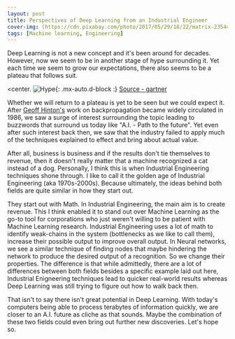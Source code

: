 ```yaml
---
layout: post
title: Perspectives of Deep Learning from an Industrial Engineer
cover-img: (https://cdn.pixabay.com/photo/2017/05/29/18/22/matrix-2354492_1280.jpg)
tags: [Machine learning, Engineering]
---
```


Deep Learning is not a new concept and it's been around for decades. However, now we seem to be in another stage of hype surrounding it. Yet each time we seem to grow our expectations, there also seems to be a plateau that follows suit.

<center.
![Hype](https://emtemp.gcom.cloud/ngw/globalassets/en/research/images/illustrations/researchmethodology-illustration-hype-cycle.jpg){: .mx-auto.d-block :}
[Source - gartner](https://www.gartner.com/en/research/methodologies/gartner-hype-cycle)
</center>

Whether we will return to a plateau is yet to be seen but we could expect it. After [Geoff Hinton's](https://www.youtube.com/watch?v=l9RWTMNnvi4) work on backpropagation became widely circulated in 1986, we saw a surge of interest surrounding the topic leading to buzzwords that surround us today like "A.I. - Path to the future". Yet even after such interest back then, we saw that the industry failed to apply much of the techniques explained to effect and bring about actual value. 

After all, business is business and if the results don't tie themselves to revenue, then it doesn't really matter that a machine recognized a cat instead of a dog. Personally, I think this is when Industrial Engineering techniques shone through. I like to call it the golden age of Industrial Engineering (aka 1970s-2000s). Because ultimately, the ideas behind both fields are quite similar in how they start out.

They start out with Math. In Industrial Engineering, the main aim is to create revenue. This I think enabled it to stand out over Machine Learning as the go-to tool for corporations who just weren't willing to be patient with Machine Learning research. Industrial Engineering uses a lot of math to identify weak-chains in the system (bottlenecks as we like to call them), increase their possible output to improve overall output. In Neural networks, we see a similar technique of finding nodes that maybe hindering the network to produce the desired output of a recognition. So we change their properties.
The difference is that while admittedly, there are a lot of differences between both fields besides a specific example laid out here, Industrial Enigneering techniques lead to quicker real-world results whereas Deep Learning was still trying to figure out how to walk back then.

That isn't to say there isn't great potential in Deep Learning. With today's computers being able to process terabytes of information quickly, we are closer to an A.I. future as cliche as that sounds. Maybe the combination of these two fields could even bring out further new discoveries. Let's hope so.
